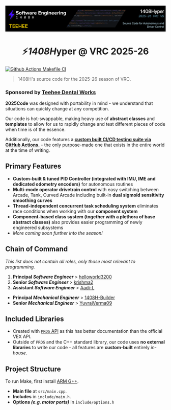 ![1408Hyper 2024-25 repo banner](https://raw.githubusercontent.com/1408Hyper/creative-assets/refs/heads/main/logos/final/SWED/2025CodeBannerDarkBgOnly1.PNG)

<center><h1> ⚡<em><strong>1408H</em></strong>yper @ VRC 2025-26</center></h1>

[![Github Actions Makefile CI](https://github.com/1408Hyper/2025Code/actions/workflows/c-cpp.yml/badge.svg)](https://github.com/1408Hyper/2025Code/actions/workflows/c-cpp.yml)

> 1408H's source code for the 2025-26 season of VRC.

### Sponsored by [Teehee Dental Works](https://teehee.sg/)

**2025Code** was designed with portability in mind - we understand that situations can quickly change at any competition.  

Our code is hot-swappable, making heavy use of **abstract classes** and **templates**
to allow for us to rapidly change and test different pieces of code when time is of the essence.

Additionally, our code features a [**custom built CI/CD testing suite via GitHub Actions.**](https://github.com/helloworld3200/1408Hyper-2024VRC-Code/actions/workflows/c-cpp.yml) - the only purpose-made one that exists in the entire world at the time of writing.

## Primary Features

- **Custom-built & tuned PID Controller (integrated with IMU, IME and dedicated odometry encoders)** for autonomous routines
- **Multi-mode operator drivetrain control** with easy switching between Arcade, Tank, Curved Arcade including built-in **dual sigmoid sensitivity smoothing curves**
- **Thread-independent concurrent task scheduling system** eliminates race conditions when working with our **component system**
- **Component-based class system (together with a plethora of base abstract classes)** also provides easier programming of newly engineered subsystems
- *More coming soon further into the season!*

## Chain of Command

_This list does not contain all roles, only those most relevant to programming._

1. **Principal _Software Engineer_** > [helloworld3200](https://github.com/helloworld3200)
2. **Senior _Software Engineer_** > [krishma2](https://github.com/krishma2)
3. **Assistant _Software Engineer_** > [Aadi-L](https://github.com/Aadi-L)

-  **Principal _Mechanical Engineer_** > [1408H-Builder](https://github.com/1408H-Builder)
- **Senior _Mechanical Engineer_** > [YuvrajVerma09](https://github.com/YuvrajVerma09)

## Included Libraries

- Created with [`PROS` API](https://github.com/purduesigbots/pros)
as this has better documentation than the official VEX API.
- Outside of `PROS` and the C++ standard library, our code uses **no external libraries** to write our code - all features are **custom-built** entirely *in-house*.

## Project Structure

To run Make, first install [ARM G++](https://developer.arm.com/downloads/-/arm-gnu-toolchain-downloads).

- **Main file** at `src/main.cpp`.
- **Includes** in `include/main.h`.
- **Options _(e.g. motor ports)_** in `include/options.h`
